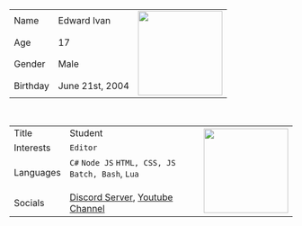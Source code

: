 <table>
  <tr>
    <td>Name</td>
    <td>Edward Ivan</td>
    <td rowspan="4"><img src="pupmirrored.gif" width="150" height="150"></td>
  </tr>
  <tr>
    <td>Age</td>
    <td>17</td>
  </tr>
  <tr>
    <td>Gender</td>
    <td>Male</td>
  </tr>
  <tr>
    <td>Birthday</td>
    <td>June 21st, 2004</td>
  </tr>
</table>
<br>
<table>
  <tr>
    <td>Title</td>
    <td>Student</td>
    <td rowspan="4"><img src="https://i.pinimg.com/originals/f6/42/ee/f642eea95a8d6676dbfa530fe56b5ade.gif" width="150" height="150"></td>
  </tr>
  <tr>
    <td>Interests</td>
    <td><code>Editor</code></td>
  </tr>
  <tr>
    <td>Languages</td>
    <td><code>C#</code> <code>Node JS</code> <code>HTML, CSS, JS</code> <code>Batch, Bash</code>, <code>Lua</code</td>
  </tr>
  <tr>
    <td>Socials</td>
    <td><a href="https://discord.gg/8HsNJg7ZRG">Discord Server</a>, <a href="https://www.youtube.com/channel/UCq0KPnTWQPAnmfan6nmJyzA">Youtube Channel</a></td>
  </tr>
</table>

